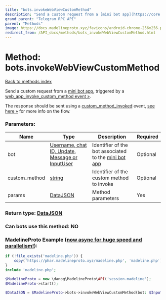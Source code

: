```yaml
---
title: "bots.invokeWebViewCustomMethod"
description: "Send a custom request from a [mini bot app](https://core.telegram.org/api/bots/webapps), triggered by a [web\_app\_invoke\_custom\_method event »](https://core.telegram.org/api/web-events#web-app-invoke-custom-method)."
grand_parent: "Telegram RPC API"
parent: "Methods"
image: https://docs.madelineproto.xyz/favicons/android-chrome-256x256.png
redirect_from: /API_docs/methods/bots_invokeWebViewCustomMethod.html
---
```

# Method: bots.invokeWebViewCustomMethod
[Back to methods index](index.html)



Send a custom request from a [mini bot app](https://core.telegram.org/api/bots/webapps), triggered by a [web\_app\_invoke\_custom\_method event »](https://core.telegram.org/api/web-events#web-app-invoke-custom-method).

The response should be sent using a [custom\_method\_invoked](https://core.telegram.org/api/bots/webapps#custom-method-invoked) event, [see here »](https://core.telegram.org/api/web-events#web-app-invoke-custom-method) for more info on the flow.

### Parameters:

| Name     |    Type       | Description | Required |
|----------|---------------|-------------|----------|
|bot|[Username, chat ID, Update, Message or InputUser](/API_docs/types/InputUser.html) | Identifier of the bot associated to the [mini bot app](https://core.telegram.org/api/bots/webapps) | Optional|
|custom\_method|[string](/API_docs/types/string.html) | Identifier of the custom method to invoke | Optional|
|params|[DataJSON](/API_docs/types/DataJSON.html) | Method parameters | Yes|


### Return type: [DataJSON](/API_docs/types/DataJSON.html)

### Can bots use this method: **NO**


### MadelineProto Example ([now async for huge speed and parallelism!](https://docs.madelineproto.xyz/docs/ASYNC.html)):


```php
if (!file_exists('madeline.php')) {
    copy('https://phar.madelineproto.xyz/madeline.php', 'madeline.php');
}
include 'madeline.php';

$MadelineProto = new \danog\MadelineProto\API('session.madeline');
$MadelineProto->start();

$DataJSON = $MadelineProto->bots->invokeWebViewCustomMethod(bot: $InputUser, custom_method: 'string', params: $DataJSON, );
```

